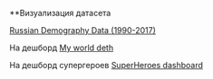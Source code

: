 **Визуализация датасета 

[Russian Demography Data (1990-2017)](https://www.kaggle.com/datasets/dwdkills/russian-demography)

На дешборд [My world deth](https://datalens.yandex/qvk6dhrta2ymh)

На дешборд супергероев [SuperHeroes dashboard](https://datalens.yandex.ru/fk9qzbx1pe4o6-superheroes-dashboard)